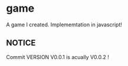 # game
A game I created. Implememtation in javascript!
## NOTICE
Commit VERSION V0.0.1 is acually V0.0.2 !
